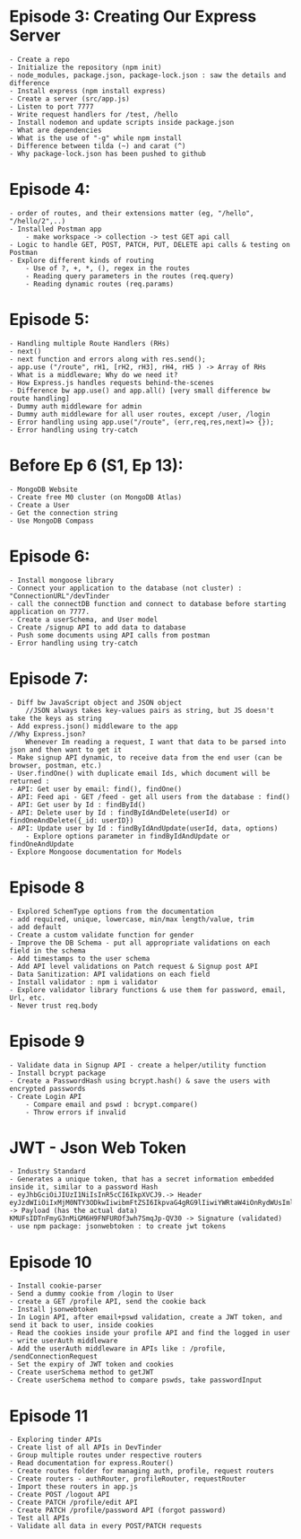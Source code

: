 # Episode 3: Creating Our Express Server
    - Create a repo
    - Initialize the repository (npm init)
    - node_modules, package.json, package-lock.json : saw the details and difference
    - Install express (npm install express)
    - Create a server (src/app.js)
    - Listen to port 7777
    - Write request handlers for /test, /hello
    - Install nodemon and update scripts inside package.json
    - What are dependencies 
    - What is the use of "-g" while npm install
    - Difference between tilda (~) and carat (^)
    - Why package-lock.json has been pushed to github

# Episode 4:
    - order of routes, and their extensions matter (eg, "/hello", "/hello/2",..)
    - Installed Postman app
        - make workspace -> collection -> test GET api call
    - Logic to handle GET, POST, PATCH, PUT, DELETE api calls & testing on Postman
    - Explore different kinds of routing
        - Use of ?, +, *, (), regex in the routes
        - Reading query parameters in the routes (req.query)
        - Reading dynamic routes (req.params)

# Episode 5: 
    - Handling multiple Route Handlers (RHs)
    - next()
    - next function and errors along with res.send();
    - app.use ("/route", rH1, [rH2, rH3], rH4, rH5 ) -> Array of RHs
    - What is a middleware; Why do we need it? 
    - How Express.js handles requests behind-the-scenes
    - Difference bw app.use() and app.all() [very small difference bw route handling]
    - Dummy auth middleware for admin
    - Dummy auth middleware for all user routes, except /user, /login
    - Error handling using app.use("/route", (err,req,res,next)=> {});
    - Error handling using try-catch

# Before Ep 6 (S1, Ep 13):
    - MongoDB Website 
    - Create free M0 cluster (on MongoDB Atlas)
    - Create a User 
    - Get the connection string
    - Use MongoDB Compass
# Episode 6: 
    - Install mongoose library
    - Connect your application to the database (not cluster) : "ConnectionURL"/devTinder
    - call the connectDB function and connect to database before starting application on 7777.
    - Create a userSchema, and User model 
    - Create /signup API to add data to database
    - Push some documents using API calls from postman
    - Error handling using try-catch

# Episode 7:
    - Diff bw JavaScript object and JSON object 
        //JSON always takes key-values pairs as string, but JS doesn't take the keys as string
    - Add express.json() middleware to the app
    //Why Express.json? 
        Whenever Im reading a request, I want that data to be parsed into json and then want to get it
    - Make signup API dynamic, to receive data from the end user (can be browser, postman, etc.)
    - User.findOne() with duplicate email Ids, which document will be returned : 
    - API: Get user by email: find(), findOne()
    - API: Feed api - GET /feed - get all users from the database : find()
    - API: Get user by Id : findById()
    - API: Delete user by Id : findByIdAndDelete(userId) or findOneAndDelete({_id: userID})
    - API: Update user by Id : findByIdAndUpdate(userId, data, options)
        - Explore options parameter in findByIdAndUpdate or findOneAndUpdate
    - Explore Mongoose documentation for Models

# Episode 8
    - Explored SchemType options from the documentation
    - add required, unique, lowercase, min/max length/value, trim
    - add default 
    - Create a custom validate function for gender
    - Improve the DB Schema - put all appropriate validations on each field in the schema
    - Add timestamps to the user schema 
    - Add API level validations on Patch request & Signup post API
    - Data Sanitization: API validations on each field
    - Install validator : npm i validator
    - Explore validator library functions & use them for password, email, Url, etc.
    - Never trust req.body

# Episode 9
    - Validate data in Signup API - create a helper/utility function
    - Install bcrypt package
    - Create a PasswordHash using bcrypt.hash() & save the users with encrypted passwords
    - Create Login API
        - Compare email and pswd : bcrypt.compare()
        - Throw errors if invalid
    
# JWT - Json Web Token
    - Industry Standard
    - Generates a unique token, that has a secret information embedded inside it, similar to a password Hash
    - eyJhbGciOiJIUzI1NiIsInR5cCI6IkpXVCJ9.-> Header eyJzdWIiOiIxMjM0NTY3ODkwIiwibmFtZSI6IkpvaG4gRG9lIiwiYWRtaW4iOnRydWUsImlhdCI6MTUxNjIzOTAyMn0. -> Payload (has the actual data)
    KMUFsIDTnFmyG3nMiGM6H9FNFUROf3wh7SmqJp-QV30 -> Signature (validated)
    - use npm package: jsonwebtoken : to create jwt tokens 

# Episode 10
    - Install cookie-parser
    - Send a dummy cookie from /login to User
    - create a GET /profile API, send the cookie back
    - Install jsonwebtoken
    - In Login API, after email+pswd validation, create a JWT token, and send it back to user, inside cookies
    - Read the cookies inside your profile API and find the logged in user
    - write userAuth middleware
    - Add the userAuth middleware in APIs like : /profile, /sendConnectionRequest
    - Set the expiry of JWT token and cookies
    - Create userSchema method to getJWT
    - Create userSchema method to compare pswds, take passwordInput 
    
# Episode 11
    - Exploring tinder APIs
    - Create list of all APIs in DevTinder
    - Group multiple routes under respective routers 
    - Read documentation for express.Router()
    - Create routes folder for managing auth, profile, request routers
    - Create routers - authRouter, profileRouter, requestRouter
    - Import these routers in app.js
    - Create POST /logout API
    - Create PATCH /profile/edit API
    - Create PATCH /profile/password API (forgot password)
    - Test all APIs 
    - Validate all data in every POST/PATCH requests     